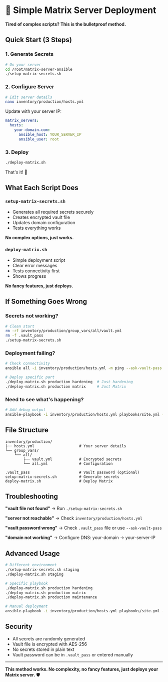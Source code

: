 # 🚀 Simple Matrix Server Deployment

**Tired of complex scripts? This is the bulletproof method.**

## Quick Start (3 Steps)

### 1. Generate Secrets
```bash
# On your server
cd /root/matrix-server-ansible
./setup-matrix-secrets.sh
```

### 2. Configure Server
```bash
# Edit server details
nano inventory/production/hosts.yml
```

Update with your server IP:
```yaml
matrix_servers:
  hosts:
    your-domain.com:
      ansible_host: YOUR_SERVER_IP
      ansible_user: root
```

### 3. Deploy
```bash
./deploy-matrix.sh
```

That's it! 🎉

## What Each Script Does

### `setup-matrix-secrets.sh`
- Generates all required secrets securely
- Creates encrypted vault file
- Updates domain configuration
- Tests everything works

**No complex options, just works.**

### `deploy-matrix.sh`
- Simple deployment script
- Clear error messages
- Tests connectivity first
- Shows progress

**No fancy features, just deploys.**

## If Something Goes Wrong

### Secrets not working?
```bash
# Clean start
rm -rf inventory/production/group_vars/all/vault.yml
rm -f .vault_pass
./setup-matrix-secrets.sh
```

### Deployment failing?
```bash
# Check connectivity
ansible all -i inventory/production/hosts.yml -m ping --ask-vault-pass

# Deploy specific part
./deploy-matrix.sh production hardening  # Just hardening
./deploy-matrix.sh production matrix     # Just Matrix
```

### Need to see what's happening?
```bash
# Add debug output
ansible-playbook -i inventory/production/hosts.yml playbooks/site.yml --ask-vault-pass -vvv
```

## File Structure

```
inventory/production/
├── hosts.yml                    # Your server details
└── group_vars/
    └── all/
        ├── vault.yml            # Encrypted secrets
        └── all.yml              # Configuration

.vault_pass                      # Vault password (optional)
setup-matrix-secrets.sh          # Generate secrets
deploy-matrix.sh                 # Deploy Matrix
```

## Troubleshooting

**"vault file not found"**
→ Run `./setup-matrix-secrets.sh`

**"server not reachable"**
→ Check `inventory/production/hosts.yml`

**"vault password wrong"**
→ Check `.vault_pass` file or use `--ask-vault-pass`

**"domain not working"**
→ Configure DNS: your-domain → your-server-IP

## Advanced Usage

```bash
# Different environment
./setup-matrix-secrets.sh staging
./deploy-matrix.sh staging

# Specific playbook
./deploy-matrix.sh production hardening
./deploy-matrix.sh production matrix
./deploy-matrix.sh production maintenance

# Manual deployment
ansible-playbook -i inventory/production/hosts.yml playbooks/site.yml --vault-password-file .vault_pass
```

## Security

- All secrets are randomly generated
- Vault file is encrypted with AES-256
- No secrets stored in plain text
- Vault password can be in `.vault_pass` or entered manually

---

**This method works. No complexity, no fancy features, just deploys your Matrix server.** 🛡️